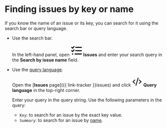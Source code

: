 # Finding issues by key or name

If you know the name of an issue or its key, you can search for it using the search bar or query language.


* Use the search bar.

   In the left-hand panel, open ![](../../_assets/tracker/svg/tasks.svg) **Issues** and enter your search query in the **Search by issue name** field.

* Use the [query language](query-filter.md).

   Open the [**Issues** page]({{ link-tracker }}issues) and click ![](../../_assets/tracker/svg/query-language.svg) **Query language** in the top-right corner.

   Enter your query in the query string. Use the following parameters in the query:

   * `Key`: to search for an issue by the exact key value.
   * `Summary`: to search for an issue by [name](query-filter.md#query-text).





